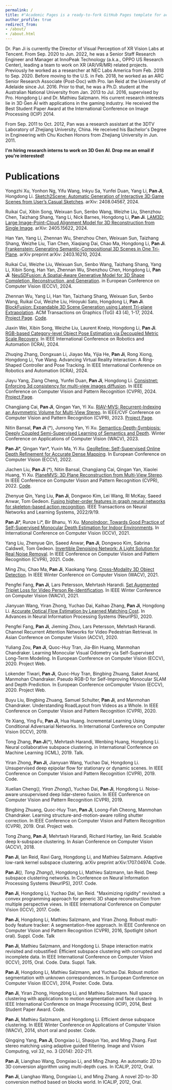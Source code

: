 ```yaml
---
permalink: /
title: #"Academic Pages is a ready-to-fork GitHub Pages template for academic personal websites"
author_profile: true
redirect_from: 
- /about/
- /about.html
---
```


Dr. Pan Ji is currently the Director of Visual Perception of XR Vision Labs at Tencent. From Sep. 2020 to Jun. 2022, he was a Senior Staff Research Engineer and Manager at InnoPeak Technology (a.k.a., OPPO US Research Center), leading a team to work on XR (AR/VR/MR) related projects. Previously he worked as a researcher at NEC Labs America from Feb. 2018 to Sep. 2020. Before moving to the U.S. in Feb. 2018, he worked as an ARC Senior Research Associate (Post-Doc) with Pro. Ian Reid at the University of Adelaide since Jul. 2016. Prior to that, he was a Ph.D. student at the Australian National University from Jan. 2013 to Jul. 2016, supervised by Pro. Hongdong Li and Dr. Mathieu Salzmann.  His current research interests lie in 3D Gen AI with applications in the gaming industry. He received the Best Student Paper Award at the International Conference on Image Processing (ICIP) 2014.

From Sep. 2011 to Oct. 2012, Pan was a research assistant at the 3DTV Laboratory of Zhejiang  University, China. He received his Bachelor's Degree in Engineering with Chu Kochen Honors from Zhejiang University in Jun. 2011.

**I'm hiring research interns to work on 3D Gen AI. Drop me an email if you're interested!**

# Publications
Yongzhi Xu, Yonhon Ng, Yifu Wang, Inkyu Sa, Yunfei Duan, Yang Li, **Pan Ji**, Hongdong Li. [Sketch2Scene: Automatic Generation of Interactive 3D Game Scenes from User’s Casual Sketches](https://arxiv.org/pdf/2408.04567). arXiv: 2408.04567, 2024.

Ruikai Cui, Xibin Song, Weixuan Sun, Senbo Wang, Weizhe Liu, Shenzhou Chen, Taizhang Shang, Yang Li, Nick Barnes, Hongdong Li, **Pan Ji**. [LAM3D: Large Image-Point-Cloud Alignment Model for 3D Reconstruction from Single Image](https://arxiv.org/pdf/2405.15622). arXiv: 2405.15622, 2024.

Han Yan, Yang Li, Zhennan Wu, Shenzhou Chen, Weixuan Sun, Taizhang Shang, Weizhe Liu, Tian Chen, Xiaqiang Dai, Chao Ma, Hongdong Li, **Pan Ji**. [Frankenstein: Generating Semantic-Compositional 3D Scenes in One Tri-Plane](https://arxiv.org/pdf/2403.16210). arXiv preprint arXiv: 2403.16210, 2024.

Ruikai Cui, Weizhe Liu, Weixuan Sun, Senbo Wang, Taizhang Shang, Yang Li, Xibin Song, Han Yan, Zhennan Wu, Shenzhou Chen, Hongdong Li, **Pan Ji**. [NeuSDFusion: A Spatial-Aware Generative Model for 3D Shape Completion, Reconstruction, and Generation](https://arxiv.org/abs/2403.18241). in European Conference on Computer Vision (ECCV), 2024.

Zhennan Wu, Yang Li, Han Yan, Taizhang Shang, Weixuan Sun, Senbo Wang, Ruikai Cui, Weizhe Liu, Hiroyuki Sato, Hongdong Li, **Pan Ji**. [BlockFusion: Expandable 3D Scene Generation using Latent Tri-plane Extrapolation](https://arxiv.org/abs/2401.17053). ACM Transactions on Graphics (ToG) 43 (4), 1-17, 2024. [Project Page](https://yang-l1.github.io/blockfusion/). [Code](https://github.com/Tencent/BlockFusion).

Jiaxin Wei, Xibin Song, Weizhe Liu, Laurent Kneip, Hongdong Li, **Pan Ji**. [RGB-based Category-level Object Pose Estimation via Decoupled Metric Scale Recovery](https://arxiv.org/abs/2309.10255). In IEEE International Conference on Robotics and Automation (ICRA), 2024.

Zhuqing Zhang, Dongxuan Li, Jiayao Ma, Yijia He, **Pan Ji**, Rong Xiong, Hongdong Li, Yue Wang. Advancing Virtual Reality Interaction: A Ring-Shaped Controller and Pose Tracking. In IEEE International Conference on Robotics and Automation (ICRA), 2024.

Jiayu Yang, Ziang Cheng, Yunfei Duan, **Pan Ji**, Hongdong Li. [Consistnet: Enforcing 3d consistency for multi-view images diffusion](https://arxiv.org/abs/2310.10343). In IEEE Conference on Computer Vision and Pattern Recognition (CVPR), 2024. [Project Page](https://jiayuyang.github.io/Consist_Net/).

Changjiang Cai, **Pan Ji**, Qingan Yan, Yi Xu. [RIAV-MVS: Recurrent-Indexing an Asymmetric Volume for Multi-View Stereo](http://openaccess.thecvf.com/content/CVPR2023/html/Cai_RIAV-MVS_Recurrent-Indexing_an_Asymmetric_Volume_for_Multi-View_Stereo_CVPR_2023_paper.html). In IEEE/CVF Conference on Computer Vision and Pattern Recognition (CVPR), 2023. [Project Page](http://www.changjiangcai.com/riav-mvs.github.io/).

Nitin Bansal, **Pan Ji** (*), Junsong Yan, Yi Xu. [Semantics-Depth-Symbiosis: Deeply Coupled Semi-Supervised Learning of Semantics and Depth](https://arxiv.org/pdf/2206.10562.pdf). Winter Conference on Applications of Computer Vision (WACV), 2023.

**Pan Ji***, Qingan Yan*, Yuxin Ma, Yi Xu. [GeoRefine: Self-Supervised Online Depth Refinement for Accurate Dense Mapping](https://arxiv.org/abs/2205.01656). In European Conference on Computer Vision (ECCV), 2022.

Jiachen Liu, **Pan Ji** (*), Nitin Bansal, Changjiang Cai, Qingan Yan, Xiaolei Huang, Yi Xu. [PlaneMVS: 3D Plane Reconstruction from Multi-View Stereo](https://arxiv.org/abs/2203.12082). In IEEE Conference on Computer Vision and Pattern Recognition (CVPR), 2022. [Code](https://github.com/oppo-us-research/PlaneMVS).

Zhenyue Qin, Yang Liu, **Pan Ji**, Dongwoo Kim, Lei Wang, RI McKay, Saeed Anwar, Tom Gedeon. [Fusing higher-order features in graph neural networks for skeleton-based action recognition](https://ieeexplore.ieee.org/abstract/document/9895208/). IEEE Transactions on Neural Networks and Learning Systems, 2022/9/19.

**Pan Ji***, Runze Li*, Bir Bhanu, Yi Xu. [MonoIndoor: Towards Good Practice of Self-Supervised Monocular Depth Estimation for Indoor Environments](https://arxiv.org/pdf/2107.12429.pdf). In International Conference on Computer Vision (ICCV), 2021. 

Yang Liu, Zhenyue Qin, Saeed Anwar, **Pan Ji**, Dongwoo Kim, Sabrina Caldwell, Tom Gedeon. [Invertible Denoising Network: A Light Solution for Real Noise Removal](https://arxiv.org/pdf/2104.10546.pdf). In IEEE Conference on Computer Vision and Pattern Recognition (CVPR), 2021. Code.

Ming Zhu, Chao Ma, **Pan Ji**, Xiaokang Yang.  [Cross-Modality 3D Object Detection](https://arxiv.org/abs/2008.10436).  In IEEE Winter Conference on Computer Vision (WACV), 2021.

Pengfei Fang, **Pan Ji**, Lars Petersson, Mehrtash Harandi. [Set Augmented Triplet Loss for Video Person Re-Identification](https://arxiv.org/abs/2011.00774).  In IEEE Winter Conference on Computer Vision (WACV), 2021.

Jianyuan Wang, Yiran Zhong, Yuchao Dai, Kaihao Zhang, **Pan Ji**, Hongdong Li. [Accurate Optical Flow Estimation by Learned Matching Cost](https://arxiv.org/abs/2010.14851). In  Advances in Neural Information Processing Systems (NeurIPS), 2020.

Pengfei Fang, **Pan Ji**, Jieming Zhou, Lars Petersson, Mehrtash Harandi. Channel Recurrent Attention Networks for Video Pedestrian Retrieval.  In Asian Conference on Computer Vision (ACCV), 2020.

Yuliang Zou, **Pan Ji**, Quoc-Huy Tran, Jia-Bin Huang, Manmohan Chandraker. Learning Monocular Visual Odometry via Self-Supervised Long-Term Modeling. In European Conference on Computer Vision (ECCV), 2020. Project Web.

Lokender Tiwari, **Pan Ji**, Quoc-Huy Tran, Bingbing Zhuang, Saket Anand, Manmohan Chandraker. Pseudo RGB-D for Self-Improving Monocular SLAM and Depth Prediction. In European Conference onComputer Vision (ECCV), 2020. Project Web.

Buyu Liu, Bingbing Zhuang, Samuel Schulter, **Pan Ji**, and Manmohan Chandraker. Understanding RoadLayout from Videos as a Whole. In IEEE Conference on Computer Vision and Pattern Recognition (CVPR), 2020.

Ye Xiang, Ying Fu, **Pan Ji**, Hua Huang. Incremental Learning Using Conditional Adversarial Networks. In International Conference on Computer Vision (ICCV), 2019. 

Tong Zhang, **Pan Ji**(*), Mehrtash Harandi, Wenbing Huang, Hongdong Li. Neural collaborative subspace clustering. in International Conference on Machine Learning (ICML), 2019. Talk.

Yiran Zhong, **Pan Ji**, Jianyuan Wang, Yuchao Dai, Hongdong Li. Unsupervised deep epipolar flow for stationary or dynamic scenes. In IEEE Conference on Computer Vision and Pattern Recognition (CVPR), 2019. Code.

Xuelian Cheng(*), Yiran Zhong(*), Yuchao Dai, **Pan Ji**, Hongdong Li. Noise-aware unsupervised deep lidar-stereo fusion. In IEEE Conference on Computer Vision and Pattern Recognition (CVPR), 2019.

Bingbing Zhuang, Quoc-Huy Tran, **Pan Ji**, Loong-Fah Cheong, Manmohan Chandraker. Learning structure-and-motion-aware rolling shutter correction. In IEEE Conference on Computer Vision and Pattern Recognition (CVPR), 2019. Oral. Project web.

Tong Zhang, **Pan Ji**, Mehrtash Harandi, Richard Hartley, Ian Reid. Scalable deep k-subspace clustering. In Asian Conference on Computer Vision (ACCV), 2018.

**Pan Ji**, Ian Reid, Ravi Garg, Hongdong Li, and Mathieu Salzmann. Adaptive low-rank kernel subspace clustering.  arXiv preprint arXiv:1707.04974. Code.

**Pan Ji**(*), Tong Zhang(*), Hongdong Li, Mathieu Salzmann, Ian Reid. Deep subspace clustering networks. In Conference on Neural Information Processing Systems (NeurIPS), 2017. Code.

**Pan Ji**, Hongdong Li, Yuchao Dai, Ian Reid. "Maximizing rigidity" revisited: a convex programming approach for generic 3D shape reconstruction from multiple perspective views. In IEEE International Conference on Computer Vision (ICCV), 2017. Code.

**Pan Ji**, Hongdong Li, Mathieu Salzmann, and Yiran Zhong. Robust multi-body feature tracker: A segmentation-free approach. In IEEE Conference on Computer Vision and Pattern Recognition (CVPR), 2016, Spotlight (short oral). Suppl. Code. Talk

**Pan Ji**, Mathieu Salzmann, and Hongdong Li. Shape interaction matrix revisited and robustified:  Efficient subspace clustering with corrupted and incomplete data. In IEEE International Conference on Computer Vision (ICCV), 2015, Oral. Code. Data. Suppl. Talk.

**Pan Ji**, Hongdong Li, Mathieu Salzmann, and Yuchao Dai. Robust motion segmentation with unknown correspondences. In European Conference on Computer Vision (ECCV), 2014, Poster. Code. Data.

**Pan Ji**, Yiran Zhong, Hongdong Li, and Mathieu Salzmann. Null space clustering with applications to motion segmentation and face clustering. In IEEE International Conference on Image Processing (ICIP), 2014, Best Student Paper Award. Code.

**Pan Ji**, Mathieu Salzmann, and Hongdong Li. Efficient dense subspace clustering. In IEEE Winter Conference on Applications of Computer Vision (WACV), 2014, short oral and poster. Code.

Qingqing Yang, **Pan Ji**, Dongxiao Li, Shaojun Yao, and Ming Zhang. Fast stereo matching using adaptive guided filtering. Image and Vision Computing, vol 32, no. 3 (2014): 202-211.

**Pan Ji**, Lianghao Wang, Dongxiao Li, and Ming Zhang. An automatic 2D to 3D conversion algorithm using multi-depth cues. In ICALIP, 2012, Oral.

**Pan Ji**, Lianghao Wang, Dongxiao Li, and Ming Zhang. A novel 2D-to-3D conversion method based on blocks world. In ICALIP, 2012, Oral.
